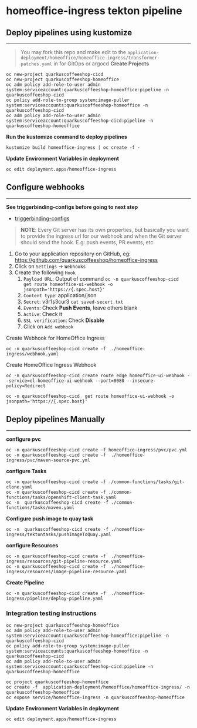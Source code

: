 # homeoffice-ingress tekton pipeline


## Deploy pipelines using kustomize
---
> You may fork this repo and make edit to the `application-deployment/homeoffice/homeoffice-ingress/transformer-patches.yaml` in for GitOps or argocd
**Create Projects**
```
oc new-project quarkuscoffeeshop-cicd
oc new-project quarkuscoffeeshop-homeoffice
oc adm policy add-role-to-user admin system:serviceaccount:quarkuscoffeeshop-homeoffice:pipeline -n quarkuscoffeeshop-cicd
oc policy add-role-to-group system:image-puller system:serviceaccounts:quarkuscoffeeshop-homeoffice -n quarkuscoffeeshop-cicd
oc adm policy add-role-to-user admin system:serviceaccount:quarkuscoffeeshop-cicd:pipeline -n quarkuscoffeeshop-homeoffice
```

**Run the kustomize command to deploy pipelines** 
```
kustomize build homeoffice-ingress | oc create -f - 
```

**Update Environment Variables in deployment**
```
oc edit deployment.apps/homeoffice-ingress
```

## Configure webhooks
---
**See triggerbinding-configs before going to next step**  
* [triggerbinding-configs](../triggerbinding-configs)

> **NOTE**: Every Git server has its own properties, but basically you want to provide the ingress url for our webhook and when the Git server should send the hook. E.g: push events, PR events, etc.

1. Go to your application repository on GitHub, eg: https://github.com/quarkuscoffeeshop/homeoffice-ingress
2. Click on `Settings` -> `Webhooks`
3. Create the following `Hook`
   1. `Payload URL`: Output of command `oc -n quarkuscoffeeshop-cicd  get route homeoffice-ui-webhook -o jsonpath='https://{.spec.host}'`
   2. `Content type`: application/json
   2. `Secret`: v3r1s3cur3 `cat saved-secert.txt`
   3. `Events`: Check **Push Events**, leave others blank
   4. `Active`: Check it
   5. `SSL verification`: Check  **Disable**
   6. Click on `Add webhook`

Create Webhook for HomeOffice Ingress
```
oc -n quarkuscoffeeshop-cicd create -f  ./homeoffice-ingress/webhook.yaml
```

Create HomeOffice Ingress Webhook
```
oc -n quarkuscoffeeshop-cicd create route edge homeoffice-ui-webhook --service=el-homeoffice-ui-webhook --port=8080 --insecure-policy=Redirect

oc -n quarkuscoffeeshop-cicd  get route homeoffice-ui-webhook -o jsonpath='https://{.spec.host}'
```

## Deploy pipelines Manually 
---
**configure pvc**
```
oc -n quarkuscoffeeshop-cicd create -f homeoffice-ingress/pvc/pvc.yml
oc -n quarkuscoffeeshop-cicd create -f  ./homeoffice-ingress/pvc/maven-source-pvc.yml
```


**configure Tasks**
```
oc -n quarkuscoffeeshop-cicd create -f ./common-functions/tasks/git-clone.yaml
oc -n quarkuscoffeeshop-cicd create -f ./common-functions/tasks/openshift-client-task.yaml
oc -n  quarkuscoffeeshop-cicd create -f ./common-functions/tasks/maven.yaml
```

**Configure push image to quay task**
```
oc -n  quarkuscoffeeshop-cicd create -f ./homeoffice-ingress/tektontasks/pushImageToQuay.yaml
```

**configure Resources**
```
oc -n quarkuscoffeeshop-cicd create -f  ./homeoffice-ingress/resources/git-pipeline-resource.yaml
oc -n quarkuscoffeeshop-cicd create -f  ./homeoffice-ingress/resources/image-pipeline-resource.yaml
```

**Create Pipeline**
```
oc -n quarkuscoffeeshop-cicd create -f  ./homeoffice-ingress/pipeline/deploy-pipeline.yaml
```


### Integration testing instructions 
```
oc new-project quarkuscoffeeshop-homeoffice
oc adm policy add-role-to-user admin system:serviceaccount:quarkuscoffeeshop-homeoffice:pipeline -n quarkuscoffeeshop-cicd
oc policy add-role-to-group system:image-puller system:serviceaccounts:quarkuscoffeeshop-homeoffice -n quarkuscoffeeshop-cicd
oc adm policy add-role-to-user admin system:serviceaccount:quarkuscoffeeshop-cicd:pipeline -n quarkuscoffeeshop-homeoffice

oc project quarkuscoffeeshop-homeoffice
oc create -f  application-deployment/homeoffice/homeoffice-ingress/ -n quarkuscoffeeshop-homeoffice
oc expose service/homeoffice-ingress -n quarkuscoffeeshop-homeoffice
```


**Update Environment Variables in deployment**
```
oc edit deployment.apps/homeoffice-ingress
```